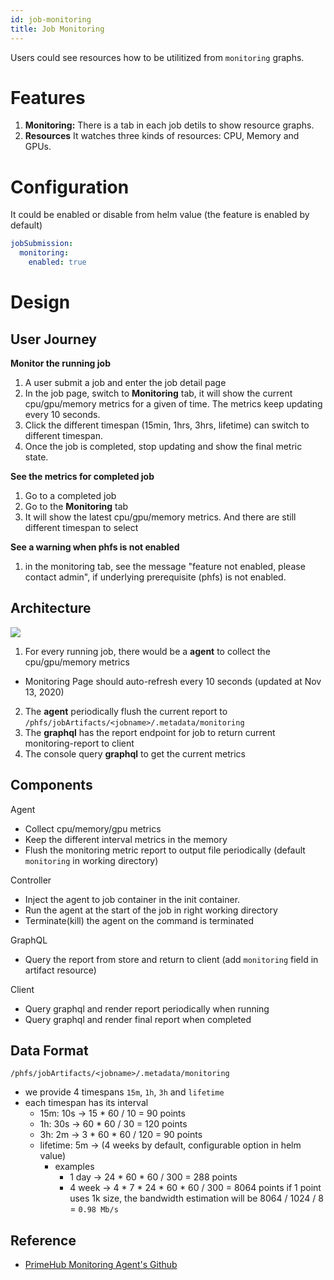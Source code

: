 ```yaml
---
id: job-monitoring
title: Job Monitoring
---
```


Users could see resources how to be utilitized from `monitoring` graphs.

# Features

1. **Monitoring:** There is a tab in each job detils to show resource graphs.
2. **Resources** It watches three kinds of resources: CPU, Memory and GPUs.

# Configuration

It could be enabled or disable from helm value (the feature is enabled by default)

```yaml
jobSubmission:
  monitoring:
    enabled: true
```

# Design

## User Journey

**Monitor the running job**

1. A user submit a job and enter the job detail page
2. In the job page, switch to **Monitoring** tab, it will show the current cpu/gpu/memory metrics for a given of time. The metrics keep updating every 10 seconds.
3. Click the different timespan (15min, 1hrs, 3hrs, lifetime) can switch to different timespan.
4. Once the job is completed, stop updating and show the final metric state.

**See the metrics for completed job**

1. Go to a completed job
2. Go to the **Monitoring** tab
3. It will show the latest cpu/gpu/memory metrics. And there are still different timespan to select

**See a warning when phfs is not enabled**

1. in the monitoring tab, see the message "feature not enabled, please contact admin", if underlying prerequisite (phfs) is not enabled.

## Architecture

![](assets/job-monitoring.png)

1. For every running job, there would be a **agent** to collect the cpu/gpu/memory metrics
- Monitoring Page should auto-refresh every 10 seconds (updated at Nov 13, 2020)
2. The **agent** periodically flush the current report to `/phfs/jobArtifacts/<jobname>/.metadata/monitoring`
3. The **graphql** has the report endpoint for job to return current monitoring-report to client
4. The console query **graphql** to get the current metrics

## Components

Agent

- Collect cpu/memory/gpu metrics
- Keep the different interval metrics in the memory
- Flush the monitoring metric report to output file periodically (default `monitoring` in working directory)

Controller

- Inject the agent to job container in the init container.
- Run the agent at the start of the job in right working directory 
- Terminate(kill) the agent on the command is terminated

GraphQL

- Query the report from store and return to client (add `monitoring` field in artifact resource)

Client

- Query graphql and render report periodically when running
- Query graphql and render final report when completed


## Data Format

`/phfs/jobArtifacts/<jobname>/.metadata/monitoring`

- we provide 4 timespans `15m`, `1h`, `3h` and `lifetime`
- each timespan has its interval
    - 15m: 10s → 15 * 60 / 10 = 90 points
    - 1h: 30s → 60 * 60 / 30 = 120 points
    - 3h: 2m → 3 * 60 * 60 / 120 = 90 points
    - lifetime: 5m → (4 weeks by default, configurable option in helm value)
        - examples
            - 1 day → 24 * 60 * 60 / 300 = 288 points
            - 4 week → 4 * 7 * 24 * 60 * 60 / 300 = 8064 points
            if 1 point uses 1k size, the bandwidth estimation will be
            8064 / 1024 / 8 = `0.98 Mb/s`

## Reference

* [PrimeHub Monitoring Agent's Github](https://github.com/InfuseAI/primehub-monitoring-agent)